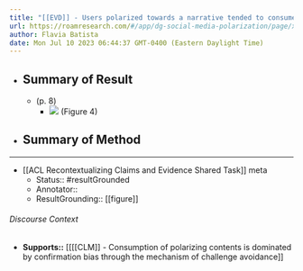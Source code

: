 ```yaml
---
title: "[[EVD]] - Users polarized towards a narrative tended to consume nearly exclusively content adhering to their system of beliefs.  - [[@brugnoliRecursivePatternsOnline2019]]"
url: https://roamresearch.com/#/app/dg-social-media-polarization/page/xkB9Y4f6Z
author: Flavia Batista
date: Mon Jul 10 2023 06:44:37 GMT-0400 (Eastern Daylight Time)
---
```


- ## Summary of Result
    - (p. 8)
        - ![](https://firebasestorage.googleapis.com/v0/b/firescript-577a2.appspot.com/o/imgs%2Fapp%2Fdg-social-media-polarization%2Fi_a87grVXW.34.01%20PM.png?alt=media&token=d10ccb77-0edf-4e4c-9df7-f40f5a971b1e) (Figure 4)
- ## Summary of Method
- ---
- [[ACL Recontextualizing Claims and Evidence Shared Task]] meta
    - Status:: #resultGrounded
    - Annotator::
    - ResultGrounding:: [[figure]]

###### Discourse Context

- **Supports::** [[[[CLM]] - Consumption of polarizing contents is dominated by confirmation bias through the mechanism of challenge avoidance]]
